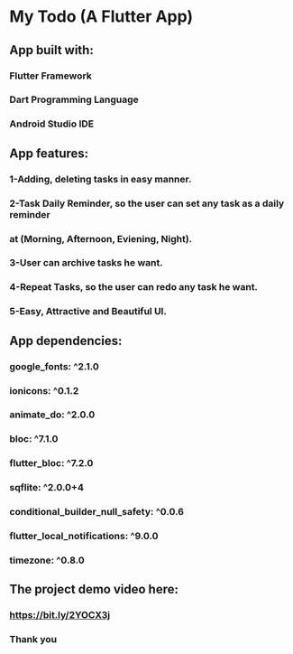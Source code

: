 # My Todo (A Flutter App)

##  App built with:

###   Flutter Framework
###   Dart Programming Language
###   Android Studio IDE

##  App features:

###   1-Adding, deleting tasks in easy manner.  
###   2-Task Daily Reminder, so the user can set any task as a daily reminder 
###   at (Morning, Afternoon, Eviening, Night).
###   3-User can archive tasks he want.
###   4-Repeat Tasks, so the user can redo any task he want.
###   5-Easy, Attractive and Beautiful UI.

##  App dependencies:

###  google_fonts: ^2.1.0
###  ionicons: ^0.1.2
###  animate_do: ^2.0.0
###  bloc: ^7.1.0
###  flutter_bloc: ^7.2.0
###  sqflite: ^2.0.0+4
###  conditional_builder_null_safety: ^0.0.6
###  flutter_local_notifications: ^9.0.0
###  timezone: ^0.8.0

## The project demo video here:

### https://bit.ly/2YOCX3j

### Thank you
